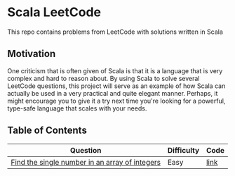 # Scala LeetCode

This repo contains problems from LeetCode with solutions written in Scala 

## Motivation

One criticism that is often given of Scala is that it is a language that is very complex and hard to reason about. By
using Scala to solve several LeetCode questions, this project will serve as an example of how Scala can actually be used
in a very practical and quite elegant manner. Perhaps, it might encourage you to give it a try next time you're looking
for a powerful, type-safe language that scales with your needs. 

## Table of Contents

| Question                                                                   | Difficulty | Code                                               |
| -----------------------------------------------------------------------    | ---------- | -------------------------------------------------- |
| [Find the single number in an array of integers](gendocs/single-number.md) | Easy       | [link](src/main/scala/problems/SingleNumber.scala) |
 